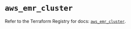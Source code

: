 # `aws_emr_cluster`

Refer to the Terraform Registry for docs: [`aws_emr_cluster`](https://registry.terraform.io/providers/hashicorp/aws/6.13.0/docs/resources/emr_cluster).
